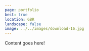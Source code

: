 ```yaml
---
page: portfolio
best: true
location: GBR
landscape: false
image: ../../images/download-16.jpg
---
```

Content goes here!
